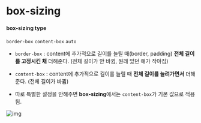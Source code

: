 # box-sizing

#### **box-sizing type**

``border-box`` ``content-box`` ```auto```

- ``border-box`` : content에 추가적으로 길이를 늘릴 때(border, padding) **전체 길이를 고정시킨 채** 더해준다.                                                                                                                                                (전체 길이가 안 바뀜, 원래 있던 애가 작아짐) 

- ``content-box`` : content에 추가적으로 길이를 늘릴 때 **전체 길이를 늘려가면서** 더해준다.           (전체 길이가 바뀜) 

  

- 따로 특별한 설정을 안해주면 **box-sizing**에서는 ``content-box``가 기본 값으로 적용됨.

![img](https://cdn-images-1.medium.com/max/800/1*OVUID-QlJraPrExW4G6H1w.png)



<!DOCTYPE html>
<html lang="en">
<head>
    <meta charset="UTF-8">
    <meta http-equiv="X-UA-Compatible" content="IE=edge">
    <meta name="viewport" content="width=device-width, initial-scale=1.0">
    <title>Document</title>
    <style>
        .container{
            width : 300px;
            border: 5px solid gold;
            background-color: rgb(255, 123, 0);
        }


```html
<!DOCTYPE html>
<html lang="en">
<head>
    <meta charset="UTF-8">
    <meta http-equiv="X-UA-Compatible" content="IE=edge">
    <meta name="viewport" content="width=device-width, initial-scale=1.0">
    <title>Document</title>
    <style>
        .border_box {
            width : 300px;
            border: 5px solid gold;
            background-color: rgb(255, 123, 0);
        }

        .border_box > div {
            width : 100%;
            padding: 20px;
            border: 3px solid purple;
            margin-bottom : 20px;
        }

        .border_box .content1 {
            background-color: red;
            /* box-sizing: content-box; 
               아무 것도 안 쓰면 content-box가 기본 설정*/
        }

        .border_box .content2 {
            background-color: blue;
            box-sizing: border-box;
        }
    </style>
</head>
<body>
    <div class = "border_box">
        <div class = "content1"></div>
        <div class = "content2"></div>
    </div>
</body>
</html>
```



- ```auto``` : **기존 content의 길이를 줄여가면서** 자동으로 사이즈를 맞춰줌. 부모 요소의 content 길이는 넘길 수 없다.
- **부모 content의 최소 길이**(아무것도 없으면 0)이 될 때까지 줄인다.
- 따로 width를 지정해주지 않으면 **자동으로  ```auto```**가 된다.

![img](https://cdn-images-1.medium.com/max/800/1*oXRp5tCSoYLP9F3qn6JG1A.png)

```html
<!DOCTYPE html>
<html lang="en">
<head>
    <meta charset="UTF-8">
    <meta http-equiv="X-UA-Compatible" content="IE=edge">
    <meta name="viewport" content="width=device-width, initial-scale=1.0">
    <title>Document</title>
    <style>
        .container{
            width : 300px;
            border: 5px solid gold;
            background-color: rgb(255, 123, 0);
        }

        .container > div {
            padding: 20px;
            border: 3px solid purple;
            margin-bottom : 20px;
        }

        .container .child1 {
            width : 100%;
            background-color: aqua;
            /* box-sizing: content-box; 
            아무것도 안 쓰면 content-box가 기본 설정*/
        }

        .container .child2 {
            width : 100%;
            background-color: red;
            box-sizing: border-box;
        }

        .container .child3 {
            width: auto;
            background-color: greenyellow;
        }

        .container .child4 {
            /* width : auto;
            아무것도 안 쓰면 auto가 기본 설정 */
            background-color: black;
        }
        
    </style>
</head>
<body>
    <div class = "container">
        <div class = "child1"></div>
        <div class = "child2"></div>
        <div class = "child3"></div>
        <div class = "child4"></div>
    </div>
</body>
</html>
```

